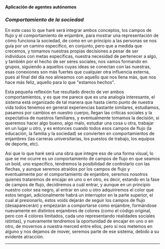 #### Aplicación de agentes autónomos 

###  *Comportamiento de la sociedad*

  En este caso lo que haré será integrar ambos conceptos, los campos de flujo y el comportamiento de enjambre, para mostrar una representación de cómo funciona la sociedad, de como en un 
  principio a las personas se nos guía por un camino específico, en conjunto, pero que a medida que crecemos, y tomamos nuestras propias decisiones a pesar de ser individuos con metas 
  específicas, nuestra necesidad de pertenecer a algo, y también por el hecho de ser seres sociales, nos vamos formando en grupos, siguiendo a aquellos cuyas ideas se conectan con las 
  nuestras, esas conexiones son más fuertes que cualquier otra influencia externa, pues al final del día nos alineamos con aquello que nos llena más, que nos hace más feliz, aquello para lo que "estamos hechos".

  Esta pequeña reflexión fue resultado directo de ver ambos comportamientos, y es que me parece que es una analogía interesante, el sistema está organizado de tal manera que hasta cierto punto
  de nuestra vida todos tenemos en general experiencias bastante similares, estudiamos, pasamos por cambios en nuestro cuerpo, llegan las críticas sociales y la expectativa de nuestros 
  familiares, y eventualmente tomamos la decisión, si queremos hacer algo bueno, algo malo, estudiar una cosa u otra, trabajar en un lugar u otro, y es entonces cuando todos esos campos de 
  flujo (la educación, la familia y la sociedad) se convierten en comportamientos de enjambres (las carreras universitarias, los puestos de trabajo, los equipos de deporte, etc).

  Así que lo que haré será una obra que integre eso de una forma visual, lo que se me ocurre es un comportamiento de campos de flujo en que seamos un boid, uno específico, tendremos la 
  posibilidad de controlarlo con las flechas, y aunque seremos atraídos por los campos de flujo y eventualmente por el comportamiento de enjambre, seremos nosotros quienes trataremos de encajar
  en uno o en otro, es decir, estando en la fase de campos de flujo, decidiremos a cuál entrar, y aunque en un principio nuestro color sea negro, al entrar en uno u otro adquiriremos el color 
  que estos tengan, adicionalmente habrá un interruptor en la parte superior, el cual al presionarlo, estos voids dejarán de seguir los campos de flujo (desaparecerán) y empezarán a 
  comportarse como enjambre, formándose nuevamente en distintos enjambres de colores (como el código original, pero con 4 colores limitados, cada uno representando realidades sociales 
  istintas), y nuevamente tendremos la oportunidad de encajar en uno o en otro, de movernos a nuestra merced entre ellos, pero si nos metemos en alguno y nos dejamos de mover, seremos parte
  de ese sistema, debido a su evidente atracción.

  ---

  
